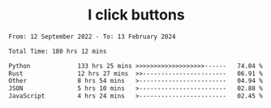 <h1 align="center">
I click buttons
</h1>

<!--START_SECTION:waka-->

```txt
From: 12 September 2022 - To: 13 February 2024

Total Time: 180 hrs 12 mins

Python             133 hrs 25 mins >>>>>>>>>>>>>>>>>>>------   74.04 %
Rust               12 hrs 27 mins  >>-----------------------   06.91 %
Other              8 hrs 54 mins   >------------------------   04.94 %
JSON               5 hrs 10 mins   >------------------------   02.88 %
JavaScript         4 hrs 24 mins   >------------------------   02.45 %
```

<!--END_SECTION:waka-->
